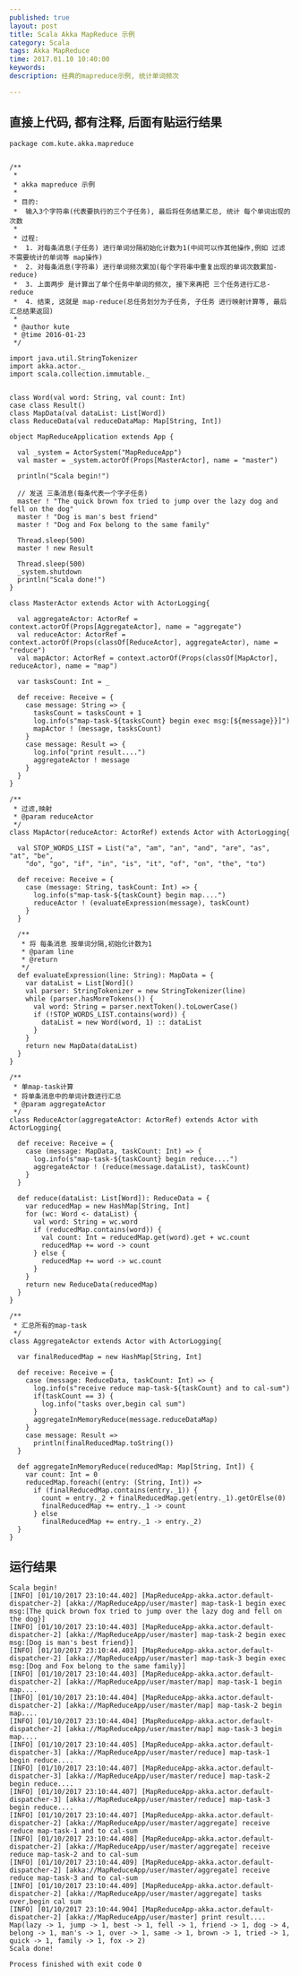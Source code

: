 ```yaml
---
published: true
layout: post
title: Scala Akka MapReduce 示例
category: Scala
tags: Akka MapReduce
time: 2017.01.10 10:40:00
keywords: 
description: 经典的mapreduce示例, 统计单词频次

---
```


## 直接上代码, 都有注释, 后面有贴运行结果

    package com.kute.akka.mapreduce


    /**
     *
     * akka mapreduce 示例
     *
     * 目的:
     *  输入3个字符串(代表要执行的三个子任务), 最后将任务结果汇总, 统计 每个单词出现的次数
     *
     * 过程:
     *  1. 对每条消息(子任务) 进行单词分隔初始化计数为1(中间可以作其他操作,例如 过滤不需要统计的单词等 map操作)
     *  2. 对每条消息(字符串) 进行单词频次累加(每个字符串中重复出现的单词次数累加-reduce)
     *  3. 上面两步 是计算出了单个任务中单词的频次, 接下来再把 三个任务进行汇总-reduce
     *  4. 结束, 这就是 map-reduce(总任务划分为子任务, 子任务 进行映射计算等, 最后汇总结果返回)
     *
     * @author kute
     * @time 2016-01-23
     */
    
    import java.util.StringTokenizer
    import akka.actor._
    import scala.collection.immutable._
    
    
    class Word(val word: String, val count: Int)
    case class Result()
    class MapData(val dataList: List[Word])
    class ReduceData(val reduceDataMap: Map[String, Int])
    
    object MapReduceApplication extends App {
    
      val _system = ActorSystem("MapReduceApp")
      val master = _system.actorOf(Props[MasterActor], name = "master")
    
      println("Scala begin!")
    
      // 发送 三条消息(每条代表一个字子任务)
      master ! "The quick brown fox tried to jump over the lazy dog and fell on the dog"
      master ! "Dog is man's best friend"
      master ! "Dog and Fox belong to the same family"
    
      Thread.sleep(500)
      master ! new Result
    
      Thread.sleep(500)
      _system.shutdown
      println("Scala done!")
    }
    
    class MasterActor extends Actor with ActorLogging{
    
      val aggregateActor: ActorRef = context.actorOf(Props[AggregateActor], name = "aggregate")
      val reduceActor: ActorRef = context.actorOf(Props(classOf[ReduceActor], aggregateActor), name = "reduce")
      val mapActor: ActorRef = context.actorOf(Props(classOf[MapActor], reduceActor), name = "map")
    
      var tasksCount: Int = _
    
      def receive: Receive = {
        case message: String => {
          tasksCount = tasksCount + 1
          log.info(s"map-task-${tasksCount} begin exec msg:[${message}}]")
          mapActor ! (message, tasksCount)
        }
        case message: Result => {
          log.info("print result....")
          aggregateActor ! message
        }
      }
    }
    
    /**
     * 过滤,映射
     * @param reduceActor
     */
    class MapActor(reduceActor: ActorRef) extends Actor with ActorLogging{
    
      val STOP_WORDS_LIST = List("a", "am", "an", "and", "are", "as", "at", "be",
        "do", "go", "if", "in", "is", "it", "of", "on", "the", "to")
    
      def receive: Receive = {
        case (message: String, taskCount: Int) => {
          log.info(s"map-task-${taskCount} begin map....")
          reduceActor ! (evaluateExpression(message), taskCount)
        }
      }
    
      /**
       * 将 每条消息 按单词分隔,初始化计数为1
       * @param line
       * @return
       */
      def evaluateExpression(line: String): MapData = {
        var dataList = List[Word]()
        val parser: StringTokenizer = new StringTokenizer(line)
        while (parser.hasMoreTokens()) {
          val word: String = parser.nextToken().toLowerCase()
          if (!STOP_WORDS_LIST.contains(word)) {
            dataList = new Word(word, 1) :: dataList
          }
        }
        return new MapData(dataList)
      }
    }
    
    /**
     * 单map-task计算
     * 将单条消息中的单词计数进行汇总
     * @param aggregateActor
     */
    class ReduceActor(aggregateActor: ActorRef) extends Actor with ActorLogging{
    
      def receive: Receive = {
        case (message: MapData, taskCount: Int) => {
          log.info(s"map-task-${taskCount} begin reduce....")
          aggregateActor ! (reduce(message.dataList), taskCount)
        }
      }
    
      def reduce(dataList: List[Word]): ReduceData = {
        var reducedMap = new HashMap[String, Int]
        for (wc: Word <- dataList) {
          val word: String = wc.word
          if (reducedMap.contains(word)) {
            val count: Int = reducedMap.get(word).get + wc.count
            reducedMap += word -> count
          } else {
            reducedMap += word -> wc.count
          }
        }
        return new ReduceData(reducedMap)
      }
    }
    
    /**
     * 汇总所有的map-task
     */
    class AggregateActor extends Actor with ActorLogging{
    
      var finalReducedMap = new HashMap[String, Int]
    
      def receive: Receive = {
        case (message: ReduceData, taskCount: Int) => {
          log.info(s"receive reduce map-task-${taskCount} and to cal-sum")
          if(taskCount == 3) {
            log.info("tasks over,begin cal sum")
          }
          aggregateInMemoryReduce(message.reduceDataMap)
        }
        case message: Result =>
          println(finalReducedMap.toString())
      }
    
      def aggregateInMemoryReduce(reducedMap: Map[String, Int]) {
        var count: Int = 0
        reducedMap.foreach((entry: (String, Int)) =>
          if (finalReducedMap.contains(entry._1)) {
            count = entry._2 + finalReducedMap.get(entry._1).getOrElse(0)
            finalReducedMap += entry._1 -> count
          } else
            finalReducedMap += entry._1 -> entry._2)
      }
    }
    
## 运行结果

    Scala begin!
    [INFO] [01/10/2017 23:10:44.402] [MapReduceApp-akka.actor.default-dispatcher-2] [akka://MapReduceApp/user/master] map-task-1 begin exec msg:[The quick brown fox tried to jump over the lazy dog and fell on the dog}]
    [INFO] [01/10/2017 23:10:44.403] [MapReduceApp-akka.actor.default-dispatcher-2] [akka://MapReduceApp/user/master] map-task-2 begin exec msg:[Dog is man's best friend}]
    [INFO] [01/10/2017 23:10:44.403] [MapReduceApp-akka.actor.default-dispatcher-2] [akka://MapReduceApp/user/master] map-task-3 begin exec msg:[Dog and Fox belong to the same family}]
    [INFO] [01/10/2017 23:10:44.403] [MapReduceApp-akka.actor.default-dispatcher-2] [akka://MapReduceApp/user/master/map] map-task-1 begin map....
    [INFO] [01/10/2017 23:10:44.404] [MapReduceApp-akka.actor.default-dispatcher-2] [akka://MapReduceApp/user/master/map] map-task-2 begin map....
    [INFO] [01/10/2017 23:10:44.404] [MapReduceApp-akka.actor.default-dispatcher-2] [akka://MapReduceApp/user/master/map] map-task-3 begin map....
    [INFO] [01/10/2017 23:10:44.405] [MapReduceApp-akka.actor.default-dispatcher-3] [akka://MapReduceApp/user/master/reduce] map-task-1 begin reduce....
    [INFO] [01/10/2017 23:10:44.407] [MapReduceApp-akka.actor.default-dispatcher-3] [akka://MapReduceApp/user/master/reduce] map-task-2 begin reduce....
    [INFO] [01/10/2017 23:10:44.407] [MapReduceApp-akka.actor.default-dispatcher-3] [akka://MapReduceApp/user/master/reduce] map-task-3 begin reduce....
    [INFO] [01/10/2017 23:10:44.407] [MapReduceApp-akka.actor.default-dispatcher-2] [akka://MapReduceApp/user/master/aggregate] receive reduce map-task-1 and to cal-sum
    [INFO] [01/10/2017 23:10:44.408] [MapReduceApp-akka.actor.default-dispatcher-2] [akka://MapReduceApp/user/master/aggregate] receive reduce map-task-2 and to cal-sum
    [INFO] [01/10/2017 23:10:44.409] [MapReduceApp-akka.actor.default-dispatcher-2] [akka://MapReduceApp/user/master/aggregate] receive reduce map-task-3 and to cal-sum
    [INFO] [01/10/2017 23:10:44.409] [MapReduceApp-akka.actor.default-dispatcher-2] [akka://MapReduceApp/user/master/aggregate] tasks over,begin cal sum
    [INFO] [01/10/2017 23:10:44.904] [MapReduceApp-akka.actor.default-dispatcher-2] [akka://MapReduceApp/user/master] print result....
    Map(lazy -> 1, jump -> 1, best -> 1, fell -> 1, friend -> 1, dog -> 4, belong -> 1, man's -> 1, over -> 1, same -> 1, brown -> 1, tried -> 1, quick -> 1, family -> 1, fox -> 2)
    Scala done!
    
    Process finished with exit code 0

